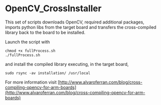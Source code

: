 #  OpenCV_CrossInstaller

This set of scripts downloads OpenCV, required additional packages, imports python libs from the target board and transfers the cross-compiled library back to the board to be installed.

Launch the script with

    chmod +x fullProcess.sh
    ./fullProcess.sh

and install the compiled library executing, in the target board, 

    sudo rsync -av installation/ /usr/local

For more information visit [http://www.alvaroferran.com/blog/cross-compiling-opencv-for-arm-boards](http://www.alvaroferran.com/blog/cross-compiling-opencv-for-arm-boards)
